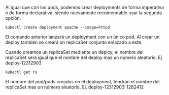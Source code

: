 Al igual que con los pods, podemos crear deployments de forma imperativa o de forma declarativa, siendo nuevamente recomendable usar la segunda opción.

``kubectl create deployment apache --image=httpd`` 

El comando anterior lanzará un deployment con un único pod. 
Al crear un deploy también se creará un replicaSet conjunto enlazado a este. 

Cuando creamos un replicaSet mediante un deploy, el nombre del replicaSet será igual que el nombre del deploy mas un número aleatorio. Ej deploy-12312903

``kubectl get rs`` 

El nombre del pod/pods creados en el deployment, tendrán el nombre del replicaSet mas un número aleatorio. Ej. deploy-12312903-1282412

